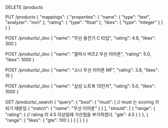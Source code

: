 DELETE /products

PUT /products
{
  "mappings": {
    "properties": {
      "name": {
        "type": "text",
        "analyzer": "nori"
      },
      "rating": {
        "type": "float"
      },
      "likes": {
        "type": "integer"
      }
    }
  }
}

POST /products/_doc
{
  "name": "무선 충전기 C 타입",
  "rating": 4.9,
  "likes": 300
}

POST /products/_doc
{
  "name": "갤럭시 버즈2 무선 이어폰",
  "rating": 5.0,
  "likes": 1000
}

POST /products/_doc
{
  "name": "소니 무선 이어폰 MF",
  "rating": 3.8,
  "likes": 15
}

POST /products/_doc
{
  "name": "삼성 노트북 13인치",
  "rating": 5.0,
  "likes": 1000
}

GET /products/_search
{
  "query": {
    "bool": {
      "must": [ // must 는 scoring 이 되기 때문임
        {
          "match": {
            "name": "무선 이어폰"
          }
        }
      ],
      "should": [
        {
          "range": {
            "rating": { // rating 이 4.5 이상일때 가산점을 부가하겠다.
              "gte": 4.5
            }
          }
        },
        {
          "range": {
            "likes": {
              "gte": 100
            }
          }
        }
      ]
    }
  }
}